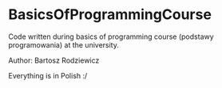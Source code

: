 # BasicsOfProgrammingCourse
Code written during basics of programming course (podstawy programowania) at the university.

Author: Bartosz Rodziewicz

Everything is in Polish :/
